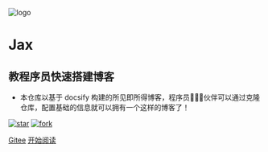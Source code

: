 ![logo](_media/logo.png)

# Jax

## 教程序员快速搭建博客

- 本仓库以基于 docsify 构建的所见即所得博客，程序员👨🏻‍💻伙伴可以通过克隆仓库，配置基础的信息就可以拥有一个这样的博客了！
    
[![star](https://gitee.com/Jax_zou/Jax_zou/badge/star.svg?theme=dark)](https://gitee.com/Jax_zou/Jax_zou) [![fork](https://gitee.com/Jax_zou/Jax_zou/badge/fork.svg?theme=dark)](https://gitee.com/Jax_zou/Jax_zou)

[Gitee](<https://jax_zou.gitee.io/>)
[开始阅读](README.md)

